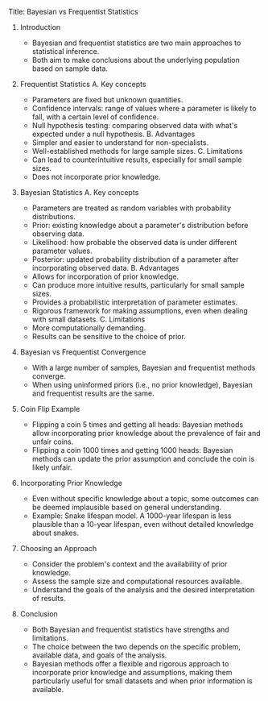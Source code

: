 Title: Bayesian vs Frequentist Statistics

1. Introduction
   - Bayesian and frequentist statistics are two main approaches to statistical inference.
   - Both aim to make conclusions about the underlying population based on sample data.

2. Frequentist Statistics
   A. Key concepts
      - Parameters are fixed but unknown quantities.
      - Confidence intervals: range of values where a parameter is likely to fall, with a certain level of confidence.
      - Null hypothesis testing: comparing observed data with what's expected under a null hypothesis.
   B. Advantages
      - Simpler and easier to understand for non-specialists.
      - Well-established methods for large sample sizes.
   C. Limitations
      - Can lead to counterintuitive results, especially for small sample sizes.
      - Does not incorporate prior knowledge.

3. Bayesian Statistics
   A. Key concepts
      - Parameters are treated as random variables with probability distributions.
      - Prior: existing knowledge about a parameter's distribution before observing data.
      - Likelihood: how probable the observed data is under different parameter values.
      - Posterior: updated probability distribution of a parameter after incorporating observed data.
   B. Advantages
      - Allows for incorporation of prior knowledge.
      - Can produce more intuitive results, particularly for small sample sizes.
      - Provides a probabilistic interpretation of parameter estimates.
      - Rigorous framework for making assumptions, even when dealing with small datasets.
   C. Limitations
      - More computationally demanding.
      - Results can be sensitive to the choice of prior.

4. Bayesian vs Frequentist Convergence
   - With a large number of samples, Bayesian and frequentist methods converge.
   - When using uninformed priors (i.e., no prior knowledge), Bayesian and frequentist results are the same.

5. Coin Flip Example
   - Flipping a coin 5 times and getting all heads: Bayesian methods allow incorporating prior knowledge about the prevalence of fair and unfair coins.
   - Flipping a coin 1000 times and getting 1000 heads: Bayesian methods can update the prior assumption and conclude the coin is likely unfair.

6. Incorporating Prior Knowledge
   - Even without specific knowledge about a topic, some outcomes can be deemed implausible based on general understanding.
   - Example: Snake lifespan model. A 1000-year lifespan is less plausible than a 10-year lifespan, even without detailed knowledge about snakes.

7. Choosing an Approach
   - Consider the problem's context and the availability of prior knowledge.
   - Assess the sample size and computational resources available.
   - Understand the goals of the analysis and the desired interpretation of results.

8. Conclusion
   - Both Bayesian and frequentist statistics have strengths and limitations.
   - The choice between the two depends on the specific problem, available data, and goals of the analysis.
   - Bayesian methods offer a flexible and rigorous approach to incorporate prior knowledge and assumptions, making them particularly useful for small datasets and when prior information is available.
